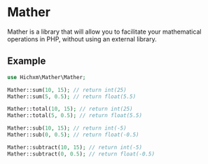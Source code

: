 # Mather

Mather is a library that will allow you to facilitate your mathematical operations in PHP, without using an external library.

## Example

```php
use Hichxm\Mather\Mather;

Mather::sum(10, 15); // return int(25)
Mather::sum(5, 0.5); // return float(5.5)

Mather::total(10, 15); // return int(25)
Mather::total(5, 0.5); // return float(5.5)

Mather::sub(10, 15); // return int(-5)
Mather::sub(0, 0.5); // return float(-0.5)

Mather::subtract(10, 15); // return int(-5)
Mather::subtract(0, 0.5); // return float(-0.5)
```